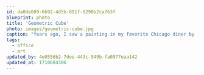 ```yaml
---
id: da0de609-6692-4d5b-891f-6290b2ca763f
blueprint: photo
title: 'Geometric Cube'
photo: images/geometric-cube.jpg
caption: "Years ago, I saw a painting in my favorite Chicago diner by [William F. Whiteside](https://chicagosocietyofartists.org/csa-member-exhibits/), and I recreated it with different colors for my office. I'm super happy with how it turned out!"
tags:
  - office
  - art
updated_by: 4e0556b2-7dee-443c-949b-fa0977eaa142
updated_at: 1710604306
---
```

